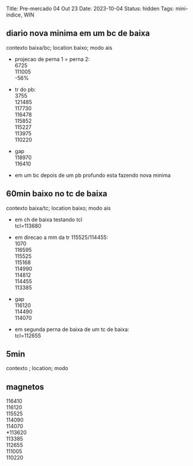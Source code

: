 Title: Pre-mercado 04 Out 23
Date: 2023-10-04
Status: hidden
Tags: mini-índice, WIN

## diario  nova minima em um bc de baixa  
contexto baixa/bc; location baixo; modo ais  

* projecao de perna 1 = perna 2:  
6725  
111005  
-56%  

* tr do pb:  
3755  
121485  
117730  
116478  
115852  
115227  
113975  
110220  

* gap   
118970  
116410  

* em um bc depois de um pb profundo esta fazendo nova minima  



## 60min  baixo no tc de baixa  
contexto baixa/tc; location baixo; modo ais  

* em ch de baixa testando tcl  
tcl=113680  

* em direcao a mm da tr 115525/114455:  
1070  
116595  
115525  
115168  
114990  
114812  
114455  
113385  

* gap   
116120  
114490    
114070  

* em segunda perna de baixa   de um tc de baixa:    
tcl=112655  





## 5min   
contexto ; location; modo  

## magnetos  
116410    
116120  
115525  
114090  
114070  
*113620  
113385  
112655  
111005  
110220  
